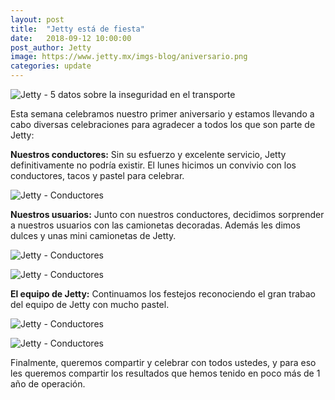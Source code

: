 ```yaml
---
layout: post
title:  "Jetty está de fiesta"
date:   2018-09-12 10:00:00
post_author: Jetty
image: https://www.jetty.mx/imgs-blog/aniversario.png
categories: update
---
```


![Jetty - 5 datos sobre la inseguridad en el transporte]({{site.baseurl}}/imgs-blog/aniversario.png)

Esta semana celebramos nuestro primer aniversario y estamos llevando a cabo diversas celebraciones para agradecer a todos los que son parte de Jetty:

<b>Nuestros conductores:</b> Sin su esfuerzo y excelente servicio, Jetty definitivamente no podría existir. El lunes hicimos un convivio con los conductores, tacos y pastel para celebrar.

![Jetty - Conductores]({{site.baseurl}}/imgs-blog/encierro.jpg)

<b>Nuestros usuarios:</b> Junto con nuestros conductores, decidimos sorprender a nuestros usuarios con las camionetas decoradas. Además les dimos dulces y unas mini camionetas de Jetty.

![Jetty - Conductores]({{site.baseurl}}/imgs-blog/usuarios.jpg)

![Jetty - Conductores]({{site.baseurl}}/imgs-blog/twitter.jpg)

<b>El equipo de Jetty:</b> Continuamos los festejos reconociendo el gran trabao del equipo de Jetty con mucho pastel.

![Jetty - Conductores]({{site.baseurl}}/imgs-blog/equipo-jetty.png)

![Jetty - Conductores]({{site.baseurl}}/imgs-blog/pastel.png)

Finalmente, queremos compartir y celebrar con todos ustedes, y para eso les queremos compartir los resultados que hemos tenido en poco más de 1 año de operación.